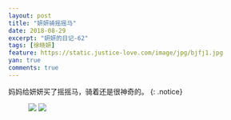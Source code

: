 ```yaml
---
layout: post
title: "妍妍骑摇摇马"
date: 2018-08-29
excerpt: "妍妍的日记-62"
tags: [徐晓妍]
feature: https://static.justice-love.com/image/jpg/bjfj1.jpg
yan: true
comments: true
---
```

妈妈给妍妍买了摇摇马，骑着还是很神奇的。
{: .notice}
<figure>
    <img src="{{ site.staticUrl }}/yanyan/image/dama1.jpg?imageMogr2/auto-orient" />
    <img src="{{ site.staticUrl }}/yanyan/image/dama2.jpg?imageMogr2/auto-orient" />
</figure>
